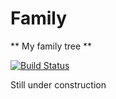 # Family

** My family tree ** 

[![Build Status](https://travis-ci.org/jamesmstone/family.svg?branch=master)](https://travis-ci.org/jamesmstone/family)

Still under construction
